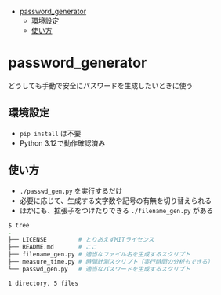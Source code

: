 - [password\_generator](#password_generator)
  - [環境設定](#環境設定)
  - [使い方](#使い方)

# password_generator

どうしても手動で安全にパスワードを生成したいときに使う


## 環境設定

- `pip install` は不要
- Python 3.12で動作確認済み

## 使い方

- `./passwd_gen.py` を実行するだけ
- 必要に応じて、生成する文字数や記号の有無を切り替えられる
- ほかにも、拡張子をつけたりできる `./filename_gen.py` がある


```bash
$ tree
.
├── LICENSE         # とりあえずMITライセンス
├── README.md       # ここ
├── filename_gen.py # 適当なファイル名を生成するスクリプト
├── measure_time.py # 時間計測スクリプト（実行時間の分析もできる）
└── passwd_gen.py   # 適当なパスワードを生成するスクリプト

1 directory, 5 files
```
